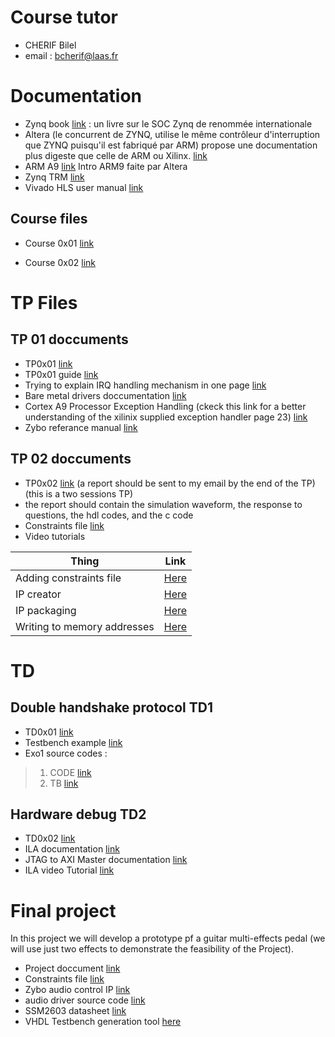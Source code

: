 

# Course tutor

  * CHERIF Bilel
  * email : bcherif@laas.fr

# Documentation

  * Zynq book [link](http://www.zynqbook.com) : un livre sur le SOC Zynq de renommée internationale
  *  Altera (le concurrent de ZYNQ, utilise le même contrôleur d'interruption que ZYNQ puisqu'il est fabriqué par ARM) propose une documentation plus digeste que celle de ARM ou Xilinx. [link](5siec_zynq_datas/using_gic.pdf)
  * ARM A9 [link](5siec_zynq_datas/arm_a9_intro_alt.pdf) Intro ARM9 faite par Altera
  * Zynq TRM [link](https://www.xilinx.com/support/documentation/user_guides/ug585-Zynq-7000-TRM.pdf)
  * Vivado HLS user manual [link](https://www.xilinx.com/support/documentation/sw_manuals/xilinx2014_1/ug902-vivado-high-level-synthesis.pdf)

## Course files
 * Course 0x01 [link](5siec_zynq_datas/cours_01.pdf)

 * Course 0x02 [link](5siec_zynq_datas/cours_2.pdf)

# TP Files

## TP 01 doccuments

  * TP0x01 [link](5siec_zynq_datas/tp01.pdf)
  * TP0x01 guide [link](5siec_zynq_datas/tp01_guide.pdf)
  * Trying to explain IRQ handling mechanism in one page [link](5siec_zynq_datas/irq_handling.pdf)
  * Bare metal drivers doccumentation [link](http://www.wiki.xilinx.com/Baremetal+Drivers+and+Libraries)
  * Cortex A9 Processor Exception Handling (ckeck this link for a better understanding of the xilinix supplied exception handler page 23) [link](https://www.xilinx.com/support/documentation/sw_manuals/xilinx2015_1/oslib_rm.pdf)
  * Zybo referance manual [link](https://www.xilinx.com/support/documentation/university/XUP%20Boards/XUPZYBO/documentati/ZYBO_RM_B_V6.pdf)

## TP 02 doccuments

  * TP0x02 [link](5siec_zynq_datas/tp02.pdf) (a report should be sent to my email by the end of the TP)(this is a two sessions TP)
  * the report should contain the simulation waveform, the response to questions, the hdl codes, and the c code
  * Constraints file [link](5siec_zynq_datas/zybo_master.doc)
  * Video tutorials
  
| Thing              | Link        |
| ------------------- | ----------- |
| Adding constraints file          | [Here](https://www.youtube.com/watch?v=baFEqLVBG1E) |
| IP creator   | [Here](https://www.youtube.com/watch?v=gnbRVULOWoU) |
| IP packaging             | [Here](https://www.youtube.com/watch?v=Xzvocc-HCl0&feature=youtu.be)        |
| Writing to memory addresses             | [Here](https://www.youtube.com/watch?v=pGkhvc36sgU)        |

# TD

## Double handshake protocol TD1

  * TD0x01 [link](5siec_zynq_datas/td01.pdf)
  * Testbench example [link](5siec_zynq_datas/testbench.vhd)
  * Exo1 source codes :
   > 1. CODE [link](5siec_zynq_datas/td_ex01.vhd)
   > 2. TB [link](5siec_zynq_datas/tb_td_ex01.vhd)
## Hardware debug TD2

  * TD0x02 [link](5siec_zynq_datas/td02.pdf)
  * ILA documentation [link](https://www.xilinx.com/support/documentation/ip_documentation/ila/v6_1/pg172-ila.pdf)
  * JTAG to AXI Master documentation [link](https://www.xilinx.com/support/documentation/ip_documentation/jtag_axi/v1_2/pg174-jtag-axi.pdf)
  * ILA video Tutorial [link](https://www.youtube.com/watch?v=SllATwKoBmA&feature=youtu.be)


# Final project

In this project we will develop a prototype pf a guitar multi-effects pedal (we will use just two effects to demonstrate the feasibility of the Project).

  * Project doccument [link](5siec_zynq_datas/project.pdf)
  * Constraints file [link](5siec_zynq_datas/project_constraints.doc)
  * Zybo audio control IP [link](5siec_zynq_datas/xilinx_com_zybo_audio_ctrl_1.0.zip)
  * audio driver source code [link](5siec_zynq_datas/src.rar)
  * SSM2603 datasheet [link](http://www.analog.com/media/en/technical-documentation/data-sheets/SSM2603.pdf)
  * VHDL Testbench generation tool [here](http://vhdl.lapinoo.net/testbench/)
